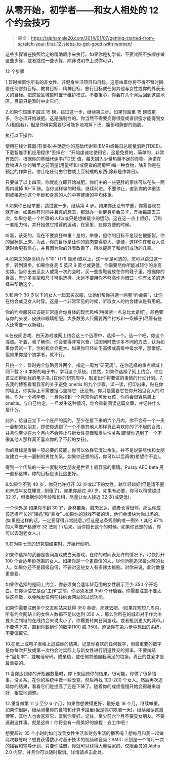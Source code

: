 # 从零开始，初学者——和女人相处的 12 个约会技巧

> 原文：<https://alphamale20.com/2014/01/07/getting-started-from-scratch-your-first-12-steps-to-get-good-with-women/>

这些步骤旨在按照给定的精确顺序来执行。如果你是初学者，不要试图不按顺序做这些步骤，或者跳过一些步骤，除非说明书上说你可以。

12 个步骤

1.暂时搁置你所有的非女性、非健身生活项目和目标。这意味着你将不得不暂时搁置任何财务目标、教育目标、精神目标、旅行目标或任何其他与女性或你的外表无关的目标。把这些区域暂时置于维护模式。不要担心，你会在几个月后回到这些地区。目前只是暂时中止它们。

2.如果你超重不超过 15 磅，跳过这一步，继续第三步。如果你超重 15 磅或更多，你必须开始减肥。这是强制性的。你当然不需要变得很瘦或者很瘦才能得到女人(相信我)，但是你确实需要尽可能多地减掉下巴、腹部和胸部的脂肪。

执行以下操作:

使用在线计算器(有很多)并确定你的基础代谢率(BMR)或每日总能量消耗(TDEE)。下载智能手机应用程序“丢掉它！”开始虔诚地使用它。这是免费的，简单的，非常有效的。根据你的基础代谢率/TDEE 值，每天摄入少量热量不足的食物。承诺在食物进入你的嘴里之前测量(用量杯和/或便宜的厨房秤)每一种食物，除非你是在预定的作弊日。停止吃任何由谷物或土豆制成的东西(除非是作弊日)。

只要做了以上四项，你就能立即开始减肥。你们中的一些更胖的家伙可以在头一两周内减掉 10-15 磅。当你这样做的时候，继续前进。不要停止，直到你的体重达到或接近你这个年龄和身高的人的中等健康的平均体重。

3.如果你已经举重，跳过这一步，继续第 4 步。如果你还没有举重，你需要现在就开始。如果你有时间并且真的想去，那就办一张健身房会员卡，开始每周去三次。如果你是一个忙碌的人和/或只是想做最少的运动，这在这一点上很好，订购一套阻力带，并开始做它推荐的运动，在家里，在你方便的时候。

听着，该死的，现在不要疯狂举重！是的，举重，但你的目标不是现在被撕裂。你的目标是上床。为此，你的目标是让你的肌肉变得更大、更硬，这样你在和女人说话时会更有信心，并且因为你的外表改善了，所以提高了和她们成功的几率。

4.如果您的身高约为 5'10" (179 厘米)或以上，这一步是可选的，您可以跳过这一步，转到第步。如果你身高 5 英尺 9 英寸或更低，你需要尽你所能减轻你的身高劣势。当你出去见女人或第一次约会时，买一些提鞋器放在你的鞋子里。根据你的身高，有许多类型和尺寸可供选择。永远不要用你不够高作为借口；你有太多的选择来帮助这个。

5.和两个 30 岁以下的女人一起去买衣服，让她们帮你挑选一两套“约会装”，让你在约会或见女人时穿。这是一个非常罕见的时候，听取女人的约会建议是有用的。

你的约会服装应该是非常适合你身体的现代风格(稍微紧一点总比太紧好)，颜色要与你的头发、皮肤和眼睛相配。大多数男人只需要两件衬衫和一条裤子(尽管有些人还需要一双新鞋)。

6.在夜间游戏、白天游戏或网上约会这三个选项中，选择一个。选一个吧，你这个混蛋。听着，我了解你。你会变得非常兴奋，试图同时做许多不同的方法，认为如果你尝试一下，你的机会会更大。如果你已经处于高级或高级中级水平，那很好。但如果你是个初学者，就不行。

只挑一个，暂时完全忽略另外两个。指定一周为“研究周”。在你选择的重点领域上网下载 2-3 本好的电子书，学习这个系统。(显然，如果你选择了网上约会，你应该立即得到我的电子书。)在你的研究周中，制定出你将要做的事情的行动计划。7.去我的博客看看我写的关于避免 oneitis 的九个步骤，读一读，打印出来，贴在你的墙上。你实际上不需要担心坚持它...还没有。你只是需要它在你开始见女人的时候。作为一个初学者，一旦你找到一个喜欢你的可爱女孩，你将会很容易患上 oneitis。与自己约定，一旦发生这种情况，你会重新阅读这篇文章，并记住什么是什么。

此外，给自己立下一个庄严的契约，至少在接下来的六个月内，你不会有一个一夫一妻制的女朋友，即使你遇到了一个不像其他人那样真正喜欢你的了不起的女孩，并且你至少在六个月内不会停止与新女性见面和发生性关系(即使你遇到了一个不像其他人那样真正喜欢你的了不起的女孩)。

你的目标是发展一项必要的技能，你可以依靠它度过余生。并不是说要尽快和女朋友建立一夫一妻制的男性关系。如果你还想的话，你可以以后再做(希望你不会)。

得到一个传统的一夫一妻制的女朋友是世界上最容易的事情。Pussy AFC beta 男一直都这样。你的目标应该比这更好。

8.如果你不到 40 岁，你只允许打开 32 岁或以下的女性。越年轻越好(但是请不要和未成年女性睡觉...别傻了)。如果你超过 40 岁，如果有必要，你可以稍微超过 32 岁，但根据你的年龄和长相，尽量让女人接近 32 岁(或更低)。

一个例外是:如果你不到 30 岁，身材苗条，肌肉发达，或者长得很帅，那么你应该选择年长的“辣妈”和“熟女”...如果你的游戏不错的话，他们会很快为你出场的。(如果是这样的话，一定要穿得非常随意。)但这是这条规则的唯一例外！其他 97%的人需要严格遵守 32 法则！(后来，当你擅长这个的时候，如果你还想的话，你可以去泡老女人。)

9.在为期七天的研究周结束时，开始行动吧。

如果你选择的武器是夜间游戏或白天游戏，在你的时间表允许的情况下，尽快打开 100 个合适年龄范围的女人。如果你是一个更自信的人，尽你所能追求最火辣的女人。如果你还不是超级自信，不要对这些女人有多辣太挑剔。对你来说，此时数量更重要。

如果你选择的是网上约会，你必须向合适年龄范围的女性展示至少 350 个开场白。在你评估它是否“工作”之前，你必须发送 350 个开启器。你需要注意不要太快这样做，以免触发任何在线约会网站的过滤功能。

如果你需要注册多个交友网站来获得 350 英镑，那就去吧。(如果在短短几周内，所有约会网站上的女性人数都不足以达到 350 人，那么你所在的城市对于作为主要关注领域的在线约会来说太小了，你需要转向日间游戏。或者搬到更大的城市。)不要停下来，直到你数到你的数字(100 或 350)。遵循你在第六步中想出的系统，不要偏离它。

10.在纸上或电子表格上追踪你的结果。记录你喜欢的任何数字，但最重要的数字是你每次开放或第一次约会时实际上与新女性进行阴道性交的频率。不要纠结于“回复率”，或电话号码，或亲热，或任何其他自我满足的垃圾。真正的性爱才是最重要的。

11.当你达到你的开瓶器数量时，停下来回顾你的结果。很可能，你做了很多错事。没关系。在你的系统中做一些改变。然后再找 100-200 个女人。然后再次追踪你的结果，看看它们是提高了还是下降了。随着你的成绩慢慢开始变得越来越好，相应地调整。

12.重复做第 11 步至少 6 个月，如果你想做得更好，最好是 18 个月。继续举重。如果你很胖，继续测量你的食物和计算卡路里(但是偶尔欺骗一天)。继续阅读这篇博客，其他人也会喜欢它，直到你变好。记住，至少前六个月不要交女朋友。不要逃避这件事。就是这样！你将会有一段美好的旅程！去工作吧！

想要超过 35 个小时的如何改善女性生活和财务生活的播客吗？想每月和我一起做两次教练吗？想要获得数小时基于技术的视频和音频？SMIC 计划是一个每月一次的播客和辅导计划，只要你注册，你就可以获得大量独家的、仅限会员的 Alpha 2.0 内容，并且你可以随时取消。详情请点击此处。